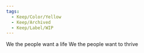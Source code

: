 ```yaml
---
tags:
  - Keep/Color/Yellow
  - Keep/Archived
  - Keep/Label/WIP
---
```


We the people want a life
We the people want to thrive